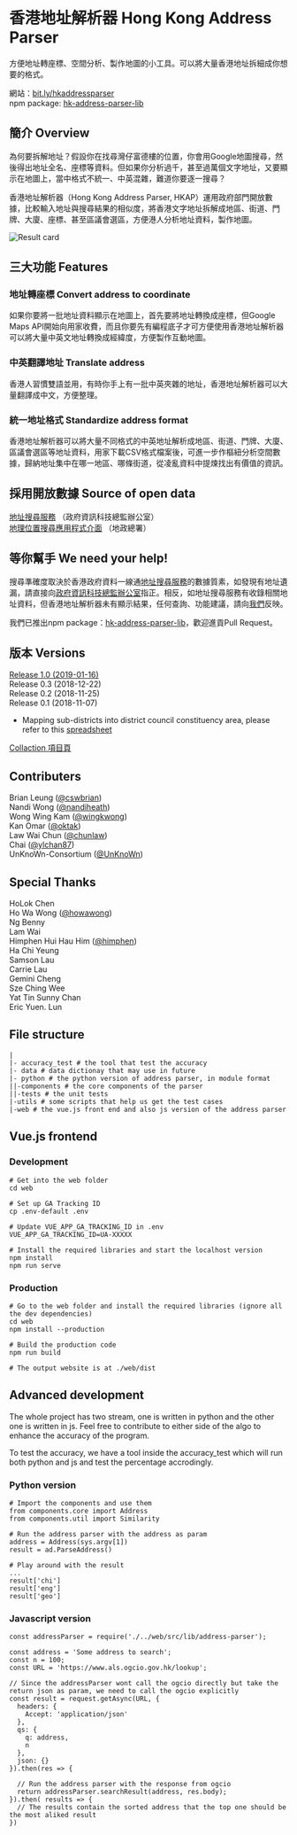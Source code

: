 # 香港地址解析器 Hong Kong Address Parser

方便地址轉座標、空間分析、製作地圖的小工具。可以將大量香港地址拆細成你想要的格式。  

網站：[bit.ly/hkaddressparser](http://bit.ly/hkaddressparser)  
npm package: [hk-address-parser-lib](https://www.npmjs.com/package/hk-address-parser-lib)

## 簡介 Overview
為何要拆解地址？假設你在找尋灣仔富德樓的位置，你會用Google地圖搜尋，然後得出地址全名、座標等資料。但如果你分析過千，甚至過萬個文字地址，又要顯示在地圖上，當中格式不統一、中英混雜，難道你要逐一搜尋？

香港地址解析器（Hong Kong Address Parser, HKAP）運用政府部門開放數據，比較輸入地址與搜尋結果的相似度，將香港文字地址拆解成地區、街道、門牌、大廈、座標、甚至區議會選區，方便港人分析地址資料，製作地圖。

![Result card](https://g0vhk-io.github.io/HKAddressParser/result-card.png)

## 三大功能 Features

### 地址轉座標  Convert address to coordinate
如果你要將一批地址資料顯示在地圖上，首先要將地址轉換成座標，但Google Maps API開始向用家收費，而且你要先有編程底子才可方便使用香港地址解析器可以將大量中英文地址轉換成經緯度，方便製作互動地圖。

### 中英翻譯地址  Translate address
香港人習慣雙語並用，有時你手上有一批中英夾雜的地址，香港地址解析器可以大量翻譯成中文，方便整理。

### 統一地址格式  Standardize address format
香港地址解析器可以將大量不同格式的中英地址解析成地區、街道、門牌、大廈、區議會選區等地址資料，用家下載CSV格式檔案後，可進一步作樞紐分析空間數據，歸納地址集中在哪一地區、哪條街道，從凌亂資料中提煉找出有價值的資訊。

## 採用開放數據 Source of open data 
[地址搜尋服務](https://data.gov.hk/tc-data/dataset/hk-ogcio-st_div_02-als) （政府資訊科技總監辦公室）  
[地理位置搜尋應用程式介面](https://geodata.gov.hk/gs/locationSearchAPI?l=zh-Hant-HK) （地政總署） 

## 等你幫手 We need your help!
搜尋準確度取決於香港政府資料一線通[地址搜尋服務](https://data.gov.hk/tc-data/dataset/hk-ogcio-st_div_02-als)的數據質素，如發現有地址遺漏，請直接向[政府資訊科技總監辦公室](https://data.gov.hk/tc/feedback)指正。相反，如地址搜尋服務有收錄相關地址資料，但香港地址解析器未有顯示結果，任何查詢、功能建議，請向[我們](https://goo.gl/forms/r6bdJHG228IZTgIZ2)反映。　　

我們已推出npm package：[hk-address-parser-lib](https://github.com/g0vhk-io/hk-address-parser-lib)，歡迎進貢Pull Request。

## 版本 Versions 
[Release 1.0 (2019-01-16)](https://g0vhk-io.github.io/HKAddressParser/)  
Release 0.3 (2018-12-22)  
Release 0.2 (2018-11-25)  
Release 0.1 (2018-11-07)  


- Mapping sub-districts into district council constituency area, please refer to this [spreadsheet](
https://docs.google.com/spreadsheets/d/1mNui-FsnnEiIXAGA-UBalqjywyBGhKMly2T9dLDhY7U/edit#gid=415942179)


[Collaction 項目頁](https://www.collaction.hk/s/hkaddressparser/)

## Contributers
Brian Leung ([@cswbrian](https://github.com/cswbrian))  
Nandi Wong ([@nandiheath](https://github.com/nandiheath))  
Wong Wing Kam ([@wingkwong](https://github.com/wingkwong))  
Kan Omar ([@oktak](https://github.com/oktak))  
Law Wai Chun ([@chunlaw](https://github.com/chunlaw))  
Chai ([@ylchan87](https://github.com/ylchan87))  
UnKnoWn-Consortium ([@UnKnoWn](https://github.com/UnKnoWn-Consortium))  

## Special Thanks
HoLok Chen  
Ho Wa Wong ([@howawong](https://github.com/howawong))  
Ng Benny  
Lam Wai  
Himphen Hui Hau Him ([@himphen](https://github.com/himphen))  
Ha Chi Yeung  
Samson Lau  
Carrie Lau  
Gemini Cheng  
Sze Ching Wee  
Yat Tin Sunny Chan  
Eric Yuen. Lun  

## File structure
```
|
|- accuracy_test # the tool that test the accuracy
|- data # data dictionay that may use in future
|- python # the python version of address parser, in module format
||-components # the core components of the parser
||-tests # the unit tests
|-utils # some scripts that help us get the test cases
|-web # the vue.js front end and also js version of the address parser
```


## Vue.js frontend

### Development
```
# Get into the web folder
cd web

# Set up GA Tracking ID
cp .env-default .env

# Update VUE_APP_GA_TRACKING_ID in .env
VUE_APP_GA_TRACKING_ID=UA-XXXXX

# Install the required libraries and start the localhost version
npm install
npm run serve
```

### Production

```
# Go to the web folder and install the required libraries (ignore all the dev dependencies)
cd web
npm install --production

# Build the production code
npm run build

# The output website is at ./web/dist
```

## Advanced development

The whole project has two stream, one is written in python and the other one is written in js. Feel free to contribute to either side of the algo to enhance the accuracy of the program.

To test the accuracy, we have a tool inside the accuracy_test which will run both python and js and test the percentage accrodingly.

### Python version

```
# Import the components and use them
from components.core import Address
from components.util import Similarity

# Run the address parser with the address as param
address = Address(sys.argv[1])
result = ad.ParseAddress()

# Play around with the result
...
result['chi']
result['eng']
result['geo']
```

### Javascript version

```
const addressParser = require('./../web/src/lib/address-parser');

const address = 'Some address to search';
const n = 100;
const URL = 'https://www.als.ogcio.gov.hk/lookup';

// Since the addressParser wont call the ogcio directly but take the return json as param, we need to call the ogcio explicitly
const result = request.getAsync(URL, {
  headers: {
    Accept: 'application/json'
  },
  qs: {
    q: address,
    n
  },
  json: {}
}).then(res => {

  // Run the address parser with the response from ogcio
  return addressParser.searchResult(address, res.body);
}).then( results => {
  // The results contain the sorted address that the top one should be the most aliked result
})
```
